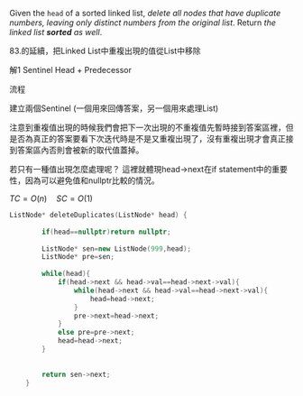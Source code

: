 Given the `head` of a sorted linked list, _delete all nodes that have duplicate numbers, leaving only distinct numbers from the original list_. Return _the linked list **sorted** as well_.

83.的延續，把Linked List中重複出現的值從List中移除

解1 Sentinel Head + Predecessor

流程

建立兩個Sentinel (一個用來回傳答案，另一個用來處理List)

注意到重複值出現的時候我們會把下一次出現的不重複值先暫時接到答案區裡，但是否為真正的答案要看下次迭代時是不是又重複出現了，沒有重複出現才會真正接到答案區內否則會被新的取代值蓋掉。

若只有一種值出現怎麼處理呢？ 這裡就體現head->next在if statement中的重要性，因為可以避免值和nullptr比較的情況。

$TC=O(n) \quad SC=O(1)$
```cpp
ListNode* deleteDuplicates(ListNode* head) {
        
        if(head==nullptr)return nullptr;
        
        ListNode* sen=new ListNode(999,head);
        ListNode* pre=sen;
        
        while(head){
            if(head->next && head->val==head->next->val){
                while(head->next && head->val==head->next->val){
                    head=head->next;
                }
                pre->next=head->next;
            }
            else pre=pre->next;    
            head=head->next;
        }
        
        
        return sen->next;
    }
```



